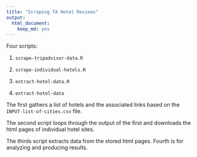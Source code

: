 ```yaml
---
title: "Scraping TA Hotel Reviews"
output:
  html_document:
    keep_md: yes
---
```




Four scripts:

1) `scrape-tripadvisor-data.R`

2) `scrape-individual-hotels.R`

3) `extract-hotel-data.R`

3) `extract-hotel-data`

The first gathers a list of hotels and the associated links based on the `INPUT-list-of-cities.csv` file. 

The second script loops through the output of the first and downloads the html pages of individual hotel sites. 

The thirds script extracts data from the stored html pages. Fourth is for analyzing and producing results.
